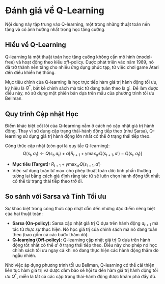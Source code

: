 # Đánh giá về Q-Learning

Nội dung này tập trung vào Q-learning, một trong những thuật toán nền tảng và có ảnh hưởng nhất trong học tăng cường.

## Hiểu về Q-Learning

Q-learning là một thuật toán học tăng cường không cần mô hình (model-free) và hoạt động theo kiểu off-policy. Được phát triển vào năm 1989, nó đã trở thành nền tảng cho nhiều ứng dụng phức tạp, từ việc chơi game Atari đến điều khiển hệ thống.

Mục tiêu chính của Q-learning là học trực tiếp hàm giá trị hành động tối ưu, ký hiệu là $Q^*$, bất kể chính sách mà tác tử đang tuân theo là gì. Để làm được điều này, nó sử dụng một phiên bản dựa trên mẫu của phương trình tối ưu Bellman.

## Quy trình Cập nhật Học

Điểm khác biệt cốt lõi của Q-learning nằm ở cách nó cập nhật giá trị hành động. Thay vì sử dụng cặp trạng thái-hành động tiếp theo (như Sarsa), Q-learning sử dụng giá trị hành động lớn nhất có thể ở trạng thái tiếp theo.

Công thức cập nhật (còn gọi là quy tắc Q-learning):
$$Q(s_t, a_t) \leftarrow Q(s_t, a_t) + \alpha \left[ R_{t+1} + \gamma \max_{a'} Q(s_{t+1}, a') - Q(s_t, a_t) \right]$$

- **Mục tiêu (Target):** $R_{t+1} + \gamma \max_{a'} Q(s_{t+1}, a')$
- Việc sử dụng toán tử $\max$ cho phép thuật toán ước tính phần thưởng tương lai bằng cách giả định rằng tác tử sẽ luôn chọn hành động tốt nhất có thể từ trạng thái tiếp theo trở đi.

## So sánh với Sarsa và Tính Tối ưu

Sự khác biệt trong công thức cập nhật dẫn đến những đặc điểm riêng biệt của hai thuật toán:

- **Sarsa (On-policy):** Sarsa cập nhật giá trị Q dựa trên hành động $a_{t+1}$ mà tác tử *thực sự* thực hiện. Nó học giá trị của chính sách mà nó đang tuân theo (bao gồm cả các bước thăm dò).
- **Q-learning (Off-policy):** Q-learning cập nhật giá trị Q dựa trên hành động tốt nhất có thể $a'$ ở trạng thái tiếp theo. Điều này cho phép nó học chính sách tối ưu ngay cả khi nó đang thực hiện các hành động thăm dò ngẫu nhiên.

Nhờ việc áp dụng phương trình tối ưu Bellman, Q-learning có thể cải thiện liên tục hàm giá trị và được đảm bảo sẽ hội tụ đến hàm giá trị hành động tối ưu $Q^*$, miễn là tất cả các cặp trạng thái-hành động được khám phá đầy đủ.
